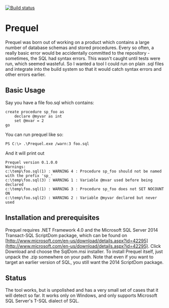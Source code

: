 [![Build status](https://ci.appveyor.com/api/projects/status/ebtg15yc3wls89yi/branch/master?svg=true)](https://ci.appveyor.com/project/edyoung/prequel/branch/master)

# Prequel

Prequel was born out of working on a product which contains a large number of database schemas and stored procedures. 
Every so often, a really basic error would be accidentally committed to the repository - sometimes, the SQL had syntax errors.
This wasn't caught until tests were run, which seemed wasteful. So I wanted a tool I could run on plain .sql files 
and integrate into the build system so that it would catch syntax errors and other errors earlier.

## Basic Usage
Say you have a file foo.sql which contains:

    create procedure sp_foo as 
	    declare @myvar as int
	    set @mvar = 2
    go

You can run prequel like so:

    PS C:\> .\Prequel.exe /warn:3 foo.sql

And it will print out

    Prequel version 0.1.0.0
    Warnings:
    c:\temp\foo.sql(1) : WARNING 4 : Procedure sp_foo should not be named with the prefix 'sp_'
    c:\temp\foo.sql(3) : WARNING 1 : Variable @mvar used before being declared
    c:\temp\foo.sql(1) : WARNING 3 : Procedure sp_foo does not SET NOCOUNT ON
    c:\temp\foo.sql(2) : WARNING 2 : Variable @myvar declared but never used

## Installation and prerequisites

Prequel requires .NET Framework 4.0 and the Microsoft SQL Server 2014 Transact-SQL ScriptDom package, which can be found on 
[http://www.microsoft.com/en-us/download/details.aspx?id=42295](http://www.microsoft.com/en-us/download/details.aspx?id=42295).
Click Download and choose the SqlDom.msi installer. To install Prequel itself, just unpack the .zip somewhere on your path. 
Note that even if you want to target an earlier version of SQL, you still want the 2014 ScriptDom package.

## Status
The tool works, but is unpolished and has a very small set of cases that it will detect so far. 
It works only on Windows, and only supports Microsoft SQL Server's T-SQL dialect of SQL.



